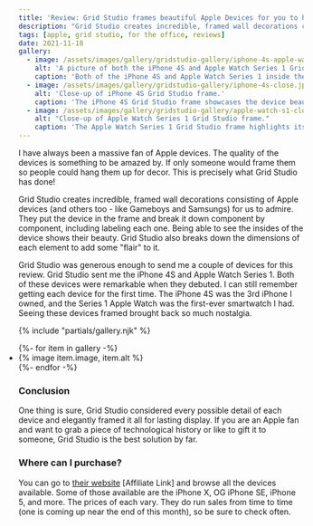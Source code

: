 ```yaml
---
title: 'Review: Grid Studio frames beautiful Apple Devices for you to hang'
description: "Grid Studio creates incredible, framed wall decorations consisting of Apple devices (and others too - like Gameboys and Samsungs) for us to admire."
tags: [apple, grid studio, for the office, reviews]
date: 2021-11-18
gallery:
  - image: /assets/images/gallery/gridstudio-gallery/iphone-4s-apple-watch-together.jpeg
    alt: 'A picture of both the iPhone 4S and Apple Watch Series 1 Grid Studio frames'
    caption: 'Both of the iPhone 4S and Apple Watch Series 1 inside their respective Grid Studio frames'
  - image: /assets/images/gallery/gridstudio-gallery/iphone-4s-close.jpeg
    alt: 'Close-up of iPhone 4S Grid Studio frame.'
    caption: 'The iPhone 4S Grid Studio frame showcases the device beautifully.'
  - image: /assets/images/gallery/gridstudio-gallery/apple-watch-s1-close.jpeg
    alt: "Close-up of Apple Watch Series 1 Grid Studio frame."
    caption: 'The Apple Watch Series 1 Grid Studio frame highlights its sleek design.'
---
```


I have always been a massive fan of Apple devices. The quality of the devices is something to be amazed by. If only someone would frame them so people could hang them up for decor. This is precisely what Grid Studio has done!

Grid Studio creates incredible, framed wall decorations consisting of Apple devices (and others too - like Gameboys and Samsungs) for us to admire. They put the device in the frame and break it down component by component, including labeling each one. Being able to see the insides of the device shows their beauty. Grid Studio also breaks down the dimensions of each element to add some "flair" to it.

Grid Studio was generous enough to send me a couple of devices for this review. Grid Studio sent me the iPhone 4S and Apple Watch Series 1. Both of these devices were remarkable when they debuted. I can still remember getting each device for the first time. The iPhone 4S was the 3rd iPhone I owned, and the Series 1 Apple Watch was the first-ever smartwatch I had. Seeing these devices framed brought back so much nostalgia.

{% include "partials/gallery.njk" %}

<ul class="gallery" role="list" style="padding: 0;">
  {%- for item in gallery -%}
    <li>{% image item.image, item.alt %}</li>
  {%- endfor -%}
</ul>

### Conclusion

One thing is sure, Grid Studio considered every possible detail of each device and elegantly framed it all for lasting display. If you are an Apple fan and want to grab a piece of technological history or like to gift it to someone, Grid Studio is the best solution by far.

### Where can I purchase?

You can go to [their website](https://shareasale.com/r.cfm?b=1632954&u=3038322&m=101889&urllink=&afftrack=) [Affiliate Link] and browse all the devices available. Some of those available are the iPhone X, OG iPhone SE, iPhone 5, and more. The prices of each vary. They do run sales from time to time (one is coming up near the end of this month), so be sure to check often.